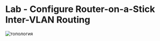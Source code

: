 # Lab - Configure Router-on-a-Stick Inter-VLAN Routing

![топология](https://user-images.githubusercontent.com/5254857/112476239-bfea4b80-8d82-11eb-9405-9f38aaaab9a5.png)
